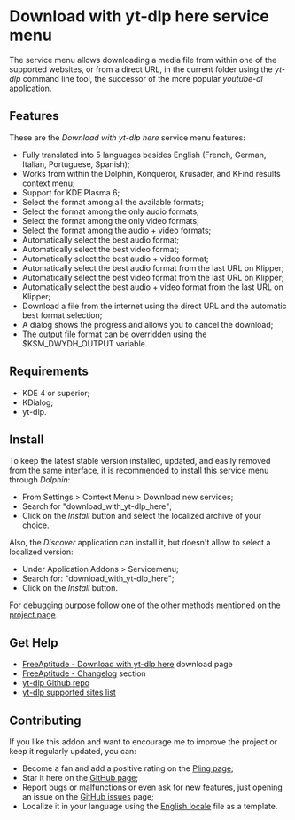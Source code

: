 # Download with yt-dlp here service menu

The service menu allows downloading a media file from within one of the supported
websites, or from a direct URL, in the current folder using the *yt-dlp* command line
tool, the successor of the more popular *youtube-dl* application.

## Features

These are the *Download with yt-dlp here* service menu features:
- Fully translated into 5 languages besides English
  (French, German, Italian, Portuguese, Spanish);
- Works from within the Dolphin, Konqueror, Krusader, and KFind results context menu;
- Support for KDE Plasma 6;
- Select the format among all the available formats;
- Select the format among the only audio formats;
- Select the format among the only video formats;
- Select the format among the audio + video formats;
- Automatically select the best audio format;
- Automatically select the best video format;
- Automatically select the best audio + video format;
- Automatically select the best audio format from the last URL on Klipper;
- Automatically select the best video format from the last URL on Klipper;
- Automatically select the best audio + video format from the last URL on Klipper;
- Download a file from the internet using the direct URL and the automatic best format selection;
- A dialog shows the progress and allows you to cancel the download;
- The output file format can be overridden using the $KSM_DWYDH_OUTPUT variable.

## Requirements

- KDE 4 or superior;
- KDialog;
- yt-dlp.

## Install

To keep the latest stable version installed, updated, and easily removed from the same interface,
it is recommended to install this service menu through *Dolphin*:
- From Settings > Context Menu > Download new services;
- Search for "download_with_yt-dlp_here";
- Click on the *Install* button and select the localized archive of your choice.

Also, the *Discover* application can install it, but doesn't allow to select a localized version:
- Under Application Addons > Servicemenu;
- Search for: "download_with_yt-dlp_here";
- Click on the *Install* button.

For debugging purpose follow one of the other methods mentioned on the [project page][installation].

## Get Help

- [FreeAptitude - Download with yt-dlp here][download] download page
- [FreeAptitude - Changelog][changelog] section
- [yt-dlp Github repo][yt_dlp]
- [yt-dlp supported sites list][sites]

## Contributing

If you like this addon and want to encourage me to improve the project or keep it
regularly updated, you can:
- Become a fan and add a positive rating on the [Pling page][pling];
- Star it here on the [GitHub page][github];
- Report bugs or malfunctions or even ask for new features, just opening an issue
  on the [GitHub issues][issues] page;
- Localize it in your language using the [English locale][locale] file as a template.

[download]: https://freeaptitude.altervista.org/downloads/download-with-yt-dlp-here.html "Download with yt-dlp here download page on FreeAptitude"
[changelog]: https://freeaptitude.altervista.org/downloads/download-with-yt-dlp-here.html#changelog "Download with yt-dlp here changelog on FreeAptitude"
[installation]: https://freeaptitude.altervista.org/downloads/download-with-yt-dlp-here.html#installation "Download with yt-dlp here installation on FreeAptitude"
[pling]: https://pling.com/p/2012539/ "Download with yt-dlp here page on Pling"
[github]: https://github.com/fabiomux/kde-servicemenus "KDE ServiceMenus page on GitHub"
[issues]: https://github.com/fabiomux/kde-servicemenus/issues "KDE ServiceMenus issues page on GitHub"
[locale]: https://github.com/fabiomux/kde-servicemenus/blob/main/download_with_yt-dlp_here/locale/en.yaml "English localization file to use as template"
[contributing]: https://github.com/fabiomux/kde-servicemenus#contributing "How to contribute to the Download with yt-dlp here project"
[yt_dlp]: https://github.com/yt-dlp/yt-dlp "yt-dlp Github repo"
[sites]: https://github.com/yt-dlp/yt-dlp/blob/master/supportedsites.md "yt-dlp supported sites"
[§]: # "Generated by servicemenu_generator"
